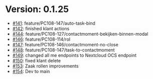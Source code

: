 # Version: 0.1.25

* [#141](https://github.com/ConductionNL/zaakafhandelapp/pull/141): feature/PC108-147/auto-task-bind
* [#142](https://github.com/ConductionNL/zaakafhandelapp/pull/142): finished klant actions
* [#144](https://github.com/ConductionNL/zaakafhandelapp/pull/144): feature/PC108-127/contactmoment-bekijken-binnen-modal
* [#146](https://github.com/ConductionNL/zaakafhandelapp/pull/146): feature/PC108-114/rol
* [#147](https://github.com/ConductionNL/zaakafhandelapp/pull/147): feature/PC108-146/contactmoment-no-close
* [#148](https://github.com/ConductionNL/zaakafhandelapp/pull/148): feature/PC108-147/task-to-contactmoment
* [#149](https://github.com/ConductionNL/zaakafhandelapp/pull/149): changed all me endpoints to Nextcloud OCS endpoint
* [#150](https://github.com/ConductionNL/zaakafhandelapp/pull/150): fixed klant delete
* [#153](https://github.com/ConductionNL/zaakafhandelapp/pull/153): Zaak rollen improvements
* [#154](https://github.com/ConductionNL/zaakafhandelapp/pull/154): Dev to main
